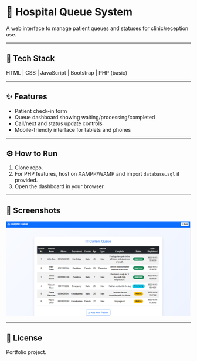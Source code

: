 # 🏥 Hospital Queue System

A web interface to manage patient queues and statuses for clinic/reception use.

---

## 🧠 Tech Stack
HTML | CSS | JavaScript | Bootstrap | PHP (basic)

---

## ✨ Features
- Patient check-in form
- Queue dashboard showing waiting/processing/completed
- Call/next and status update controls
- Mobile-friendly interface for tablets and phones

---

## ⚙️ How to Run
1. Clone repo.
2. For PHP features, host on XAMPP/WAMP and import `database.sql` if provided.
3. Open the dashboard in your browser.

---

## 📸 Screenshots
![Queue Dashboard](Queue_Display.png)

---

## 📄 License
Portfolio project.
